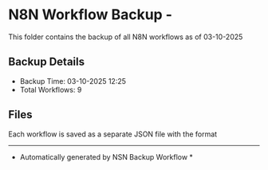 # N8N Workflow Backup - 
This folder contains the backup of all N8N workflows as of 03-10-2025

## Backup Details
- Backup Time: 03-10-2025 12:25
- Total Workflows: 9

## Files
Each workflow is saved as a separate JSON file with the format

-----------
* Automatically generated by NSN Backup Workflow *